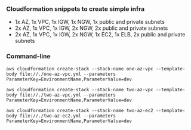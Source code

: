 ### Cloudformation snippets to create simple infra
* 1x AZ, 1x VPC, 1x IGW, 1x NGW, 1x public and private subnets
* 2x AZ, 1x VPC, 1x IGW, 2x NGW, 2x public and private subnets
* 2x AZ, 1x VPC, 1x IGW, 2x NGW, 1x EC2, 1x ELB, 2x public and private subnets

### Command-line
```
aws cloudformation create-stack --stack-name one-az-vpc --template-body file://./one-az-vpc.yml --parameters ParameterKey=EnvironmentName,ParameterValue=dev

aws cloudformation create-stack --stack-name two-az-vpc --template-body file://./two-az-vpc.yml --parameters ParameterKey=EnvironmentName,ParameterValue=dev

aws cloudformation create-stack --stack-name two-az-ec2 --template-body file://./two-az-ec2.yml --parameters ParameterKey=EnvironmentName,ParameterValue=dev
```